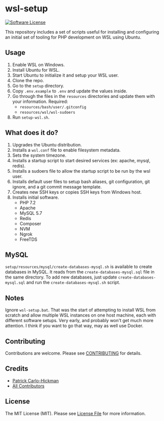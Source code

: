 # wsl-setup

[![Software License][ico-license]](LICENSE.txt)

This repository includes a set of scripts useful for installing and configuring an initial set of tooling for PHP development on WSL using Ubuntu.

## Usage

1. Enable WSL on Windows.
2. Install Ubuntu for WSL.
3. Start Ubuntu to initialize it and setup your WSL user.
4. Clone the repo.
5. Go to the `setup` directory.
6. Copy `.env.example` to `.env` and update the values inside.
7. Go through the files in the `resources` directories and update them with your information. Required:
    - `resources/bash/user/.gitconfig`
    - `resources/wsl/wsl-sudoers`
8. Run `setup-wsl.sh`.

## What does it do?

1. Upgrades the Ubuntu distribution.
2. Installs a `wsl.conf` file to enable filesystem metadata.
3. Sets the system timezone.
4. Installs a startup script to start desired services (ex: apache, mysql, redis).
5. Installs a sudoers file to allow the startup script to be run by the wsl user.
6. Installs default user files to setup bash aliases, git configuration, git ignore, and a git commit message template.
7. Creates new SSH keys or copies SSH keys from Windows host.
8. Installs initial software.
    - PHP 7.2
    - Apache
    - MySQL 5.7
    - Redis
    - Composer
    - NVM
    - Ngrok
    - FreeTDS

## MySQL

`setup/resources/mysql/create-databases-mysql.sh` is available to create databases in MySQL. It reads from the `create-databases-mysql.sql` file in the same directory. To add new databases, just update `create-databases-mysql.sql` and run the `create-databases-mysql.sh` script.

## Notes

Ignore `wsl-setup.bat`. That was the start of attempting to install WSL from scratch and allow multiple WSL instances on one host machine, each with different software setups. Very early, and probably won't get much more attention. I think if you want to go that way, may as well use Docker.

## Contributing

Contributions are welcome. Please see [CONTRIBUTING](CONTRIBUTING.md) for details.

## Credits

- [Patrick Carlo-Hickman][link-author]
- [All Contributors][link-contributors]

## License

The MIT License (MIT). Please see [License File](LICENSE.txt) for more information.

[ico-license]: https://img.shields.io/badge/license-MIT-brightgreen.svg?style=flat-square

[link-author]: https://github.com/patrickcarlohickman
[link-contributors]: ../../contributors
